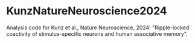 # KunzNatureNeuroscience2024
Analysis code for Kunz et al., Nature Neuroscience, 2024: "Ripple-locked coactivity of stimulus-specific neurons and human associative memory".
